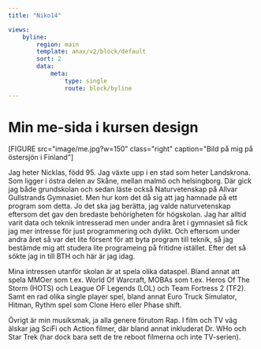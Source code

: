 ```yaml
---
title: "Niko14"

views:
    byline:
        region: main
        template: anax/v2/block/default
        sort: 2
        data:
            meta:
                type: single
                route: block/byline
---
```

Min me-sida i kursen design
=========================

[FIGURE src="image/me.jpg?w=150" class="right" caption="Bild på mig på östersjön i Finland"]

Jag heter Nicklas, född 95.
Jag växte upp i en stad som heter Landskrona. Som ligger i östra delen av Skåne, mellan malmö och helsingborg.
Där gick jag både grundskolan och sedan läste också Naturvetenskap på Allvar Gullstrands Gymnasiet.
Men hur kom det då sig att jag hamnade på ett program som detta. Jo det ska jag berätta, jag valde naturvetenskap eftersom det gav den bredaste behörigheten för högskolan. Jag har alltid varit data och teknik intresserad men under andra året i gymnasiet så fick jag mer intresse för just programmering och dylikt. Och eftersom under andra året så var det lite försent för att byta program till teknik, så jag bestämde mig att studera lite programeing på fritidne istället. Efter det så sökte jag in till BTH och här är jag idag.

Mina intressen utanför skolan är at spela olika dataspel. Bland annat att spela MMOer som t.ex. World Of Warcraft, MOBAs som t.ex. Heros Of The Storm (HOTS) och League OF Legends (LOL) och Team Fortress 2 (TF2). Samt en rad olika single player spel, bland annat Euro Truck Simulator, Hitman, Rythm spel som Clone Hero eller Phase shift.

Övrigt är min musiksmak, ja alla genere förutom Rap. I film och TV väg älskar jag SciFi och Action filmer, där bland annat inkluderat Dr. WHo och Star Trek (har dock bara sett de tre reboot filmerna och inte TV-serien).
